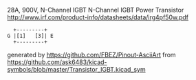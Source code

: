 28A, 900V, N-Channel IGBT
N-Channel IGBT Power Transistor
http://www.irf.com/product-info/datasheets/data/irg4pf50w.pdf


	  +---------+
	G |[1]   [3]| E
	  +---------+


generated by https://github.com/FBEZ/Pinout-AsciiArt from https://github.com/ask6483/kicad-symbols/blob/master/Transistor_IGBT.kicad_sym